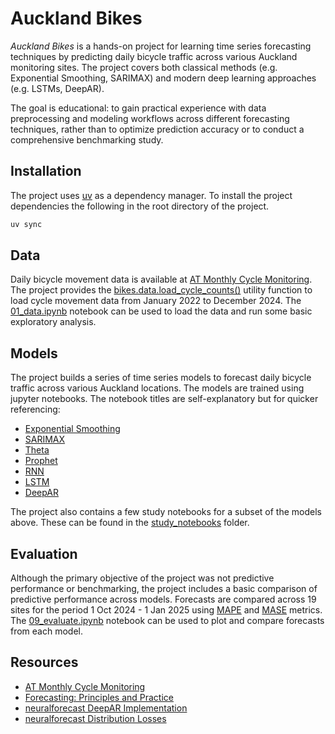 # Auckland Bikes

_Auckland Bikes_ is a hands-on project for learning time series forecasting techniques by predicting daily bicycle traffic across various Auckland monitoring sites. The project covers both classical methods (e.g. Exponential Smoothing, SARIMAX) and modern deep learning approaches (e.g. LSTMs, DeepAR).

The goal is educational: to gain practical experience with data preprocessing and modeling workflows across different forecasting techniques, rather than to optimize prediction accuracy or to conduct a comprehensive benchmarking study.

## Installation

The project uses [uv](https://docs.astral.sh/uv/) as a dependency manager. To install the project dependencies the following in the root directory of the project.

```bash
uv sync
```

## Data

Daily bicycle movement data is available at [AT Monthly Cycle Monitoring](https://at.govt.nz/cycling-walking/research-monitoring/monthly-cycle-monitoring). The project provides the [bikes.data.load_cycle_counts()](./src/bikes/data/__init__.py) utility function to load cycle movement data from January 2022 to December 2024. The [01_data.ipynb](./01_data.ipynb) notebook can be used to load the data and run some basic exploratory analysis.

## Models

The project builds a series of time series models to forecast daily bicycle traffic across various Auckland locations. The models are trained using jupyter notebooks. The notebook titles are self-explanatory but for quicker referencing:

- [Exponential Smoothing](./02_ets.ipynb)
- [SARIMAX](./03_sarimax.ipynb)
- [Theta](./04_theta.ipynb)
- [Prophet](./05_prophet.ipynb)
- [RNN](./06_rnn.ipynb)
- [LSTM](./07_lstm.ipynb)
- [DeepAR](./08_deepar.ipynb)

The project also contains a few study notebooks for a subset of the models above. These can be found in the [study_notebooks](./study_notebooks/) folder.

## Evaluation

Although the primary objective of the project was not predictive performance or benchmarking, the project includes a basic comparison of predictive performance across models. Forecasts are compared across 19 sites for the period 1 Oct 2024 - 1 Jan 2025 using [MAPE](https://en.wikipedia.org/wiki/Mean_absolute_percentage_error) and [MASE](https://en.wikipedia.org/wiki/Mean_absolute_scaled_error) metrics. The [09_evaluate.ipynb](./09_evaluate.ipynb) notebook can be used to plot and compare forecasts from each model.

## Resources

- [AT Monthly Cycle Monitoring](https://at.govt.nz/cycling-walking/research-monitoring/monthly-cycle-monitoring)
- [Forecasting: Principles and Practice](https://otexts.com/fpp3/)
- [neuralforecast DeepAR Implementation](https://github.com/Nixtla/neuralforecast/blob/main/nbs/models.deepar.ipynb)
- [neuralforecast Distribution Losses](https://github.com/Nixtla/neuralforecast/blob/main/nbs/losses.pytorch.ipynb)
